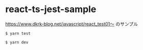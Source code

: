 # react-ts-jest-sample
https://www.dkrk-blog.net/javascript/react_test01〜 のサンプル

```
$ yarn test
```

```
$ yarn dev
```